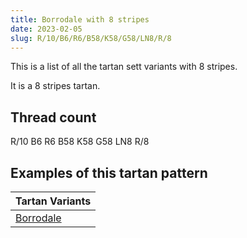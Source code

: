 ```yaml
---
title: Borrodale with 8 stripes
date: 2023-02-05
slug: R/10/B6/R6/B58/K58/G58/LN8/R/8
---
```

This is a list of all the tartan sett variants with 8 stripes.

It is a 8 stripes tartan.


## Thread count
R/10 B6 R6 B58 K58 G58 LN8 R/8

## Examples of this tartan pattern

| Tartan Variants |
|---------------|
| [Borrodale](/variants/r/10/b6/r6/b58/k58/g58/ln8/r/8-b304080-g008000-k000000-lne0e0e0-rc00000)||
